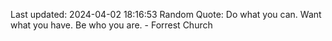Last updated: 2024-04-02 18:16:53
Random Quote: Do what you can. Want what you have. Be who you are. - Forrest Church